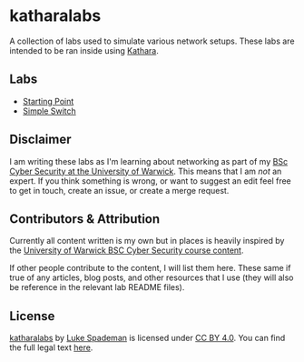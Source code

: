# katharalabs

A collection of labs used to simulate various network setups. These labs are
intended to be ran inside using
[Kathara](https://github.com/KatharaFramework/Kathara).

## Labs

* [Starting Point](./startingpoint/)
* [Simple Switch](./simpleswitch/)

## Disclaimer

I am writing these labs as I'm learning about networking as part of my
[BSc Cyber Security at the University of Warwick](https://warwick.ac.uk/fac/sci/wmg/education/undergraduate/cyber/).
This means that I am _not_ an expert. If you think something is wrong, or want
to suggest an edit feel free to get in touch, create an issue, or create a
merge request.

## Contributors & Attribution

Currently all content written is my own but in places is heavily inspired by the
[University of Warwick BSC Cyber Security course content](https://warwick.ac.uk/fac/sci/wmg/education/undergraduate/cyber/).

If other people contribute to the content, I will list them here. These same if
true of any articles, blog posts, and other resources that I use (they will also
be reference in the relevant lab README files).

## License

[katharalabs](https://gitlab.com/mokytis/katharalabs) by
[Luke Spademan](https://lukespademan.com) is licensed under
[CC BY 4.0](https://creativecommons.org/licenses/by/4.0).
You can find the full legal text [here](./LICENSE).
